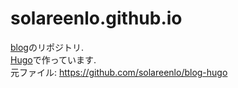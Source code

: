 # solareenlo.github.io
[blog](https://solareenlo.com)のリポジトリ.  
[Hugo](https://gohugo.io)で作っています.  
元ファイル: https://github.com/solareenlo/blog-hugo
